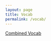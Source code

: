 ```yaml
---
layout: page
title: Vocab
permalink: /vocab/
---
```


[Combined Vocab](https://raisinbran25.github.io/csp2/2022/12/08/all-vocab.html)
